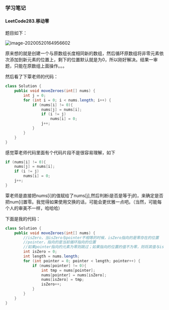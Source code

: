 ### 学习笔记

#### LeetCode283.移动零

题目如下：

![image-20200520164956602](C:\Users\Administrator\AppData\Roaming\Typora\typora-user-images\image-20200520164956602.png)

原来想的就是创建一个与原数组长度相同新的数组，然后循环原数组将非零元素依次添加到新元素的位置上，剩下的位置默认就是为0，所以刚好解决。结果一审题，只能在原数组上面操作。。。

然后看了下覃老师的代码：

```java
class Solution {
    public void moveZeroes(int[] nums) {
        int j = 0;
        for (int i = 0; i < nums.length; i++) {
            if (nums[i] != 0){
                nums[j] = nums[i];
                if (i != j)
                    nums[i] = 0;
                j++;
            }
        }
    }
}
```

感觉覃老师代码里面有个代码片段不是很容易理解，如下

```java
if (nums[i] != 0){
    nums[j] = nums[i];
    if (i != j)
        nums[i] = 0;
    j++;
}
```

覃老师是直接把nums[i]的值赋给了nums[j],然后判断i是否是等于j的，来确定是否把num[i]置零。我觉得如果使用交换的话，可能会更优雅一点吧。（当然，可能每个人的审美不一样，哈哈哈）

下面是我的代码：

```java
class Solution {
    public void moveZeroes(int[] nums) {
        //isZero，当isZero与pointer不相等的时候，isZero指向的是零存在的位置
        //pointer，指向的是当前循环指向的位置
        //如果pointer指向的元素为零则跳过；如果指向的位置的值不为零，则将其值与isZero所指向的位置的值交换。
        int isZero = 0;
        int length = nums.length;
        for (int pointer = 0; pointer < length; pointer++) {
            if (nums[pointer] != 0){
                int tmp = nums[pointer];
                nums[pointer] = nums[isZero];
                nums[isZero] = tmp;
                isZero++;
            }
        }
    }
}
```





